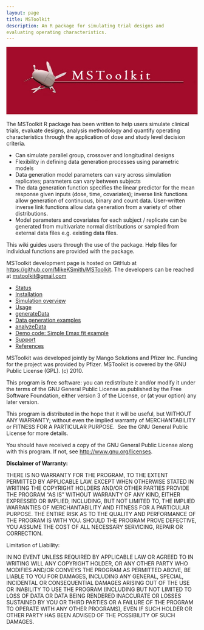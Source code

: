 ```yaml
---
layout: page
title: MSToolkit
description: An R package for simulating trial designs and 
evaluating operating characteristics.
---
```


![MSToolkit logo](index.600px-Mstoolkit_logo_04.jpg)

The MSToolkit R package has been written to help users simulate clinical
trials, evaluate designs, analysis methodology and quantify operating
characteristics through the application of dose and study level decision
criteria.

-   Can simulate parallel group, crossover and longitudinal designs
-   Flexibility in defining data generation processes using parametric
    models
-   Data generation model parameters can vary across simulation
    replicates; parameters can vary between subjects
-   The data generation function specifies the linear predictor for the
    mean response given inputs (dose, time, covariates); inverse link
    functions allow generation of continuous, binary and count data.
    User-written inverse link functions allow data generation from a
    variety of other distributions.
-   Model parameters and covariates for each subject / replicate can be
    generated from multivariate normal distributions or sampled from
    external data files e.g. existing data files.

This wiki guides users through the use of the package. Help files for
individual functions are provided with the package.

MSToolkit development page is hosted on GitHub at 
https://github.com/MikeKSmith/MSToolkit.
The developers can be reached at mstoolkit@gmail.com

- [Status](pages/status.html)
- [Installation](pages/installation.html)
- [Simulation overview](pages/simulation_overview.html)
- [Usage](pages/usage.html)
- [generateData](pages/generatedata.html)
- [Data generation examples](pages/data_generation_examples.html)
- [analyzeData](pages/analyzeData.html)
- [Demo code: Simple Emax fit example](pages/simple_emax_fit_example.html)
- [Support](pages/support.html)
- [References](pages/references.html)

MSToolkit was developed jointly by Mango Solutions and Pfizer Inc.
Funding for the project was provided by Pfizer. MSToolkit is covered by
the GNU Public License (GPL). (c) 2010.

This program is free software: you can redistribute it and/or modify it
under the terms of the GNU General Public License as published by the
Free Software Foundation, either version 3 of the License, or (at your
option) any later version.

This program is distributed in the hope that it will be useful, but
WITHOUT ANY WARRANTY; without even the implied warranty of
MERCHANTABILITY or FITNESS FOR A PARTICULAR PURPOSE.<span
class="Apple-converted-space">  </span>See the GNU General Public
License for more details.

You should have received a copy of the GNU General Public License along
with this program. If not, see http://www.gnu.org/licenses.

**Disclaimer of Warranty:**

THERE IS NO WARRANTY FOR THE PROGRAM, TO THE EXTENT PERMITTED BY
APPLICABLE LAW. EXCEPT WHEN OTHERWISE STATED IN WRITING THE COPYRIGHT
HOLDERS AND/OR OTHER PARTIES PROVIDE THE PROGRAM “AS IS” WITHOUT
WARRANTY OF ANY KIND, EITHER EXPRESSED OR IMPLIED, INCLUDING, BUT NOT
LIMITED TO, THE IMPLIED WARRANTIES OF MERCHANTABILITY AND FITNESS FOR A
PARTICULAR PURPOSE. THE ENTIRE RISK AS TO THE QUALITY AND PERFORMANCE OF
THE PROGRAM IS WITH YOU. SHOULD THE PROGRAM PROVE DEFECTIVE, YOU ASSUME
THE COST OF ALL NECESSARY SERVICING, REPAIR OR CORRECTION.

Limitation of Liability:

IN NO EVENT UNLESS REQUIRED BY APPLICABLE LAW OR AGREED TO IN WRITING
WILL ANY COPYRIGHT HOLDER, OR ANY OTHER PARTY WHO MODIFIES AND/OR
CONVEYS THE PROGRAM AS PERMITTED ABOVE, BE LIABLE TO YOU FOR DAMAGES,
INCLUDING ANY GENERAL, SPECIAL, INCIDENTAL OR CONSEQUENTIAL DAMAGES
ARISING OUT OF THE USE OR INABILITY TO USE THE PROGRAM (INCLUDING BUT
NOT LIMITED TO LOSS OF DATA OR DATA BEING RENDERED INACCURATE OR LOSSES
SUSTAINED BY YOU OR THIRD PARTIES OR A FAILURE OF THE PROGRAM TO OPERATE
WITH ANY OTHER PROGRAMS), EVEN IF SUCH HOLDER OR OTHER PARTY HAS BEEN
ADVISED OF THE POSSIBILITY OF SUCH DAMAGES.
